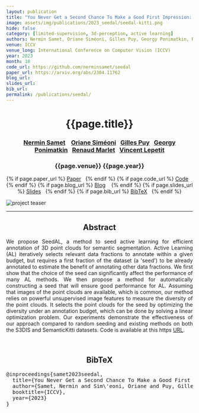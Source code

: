 ```yaml
---
layout: publication
title: "You Never Get a Second Chance To Make a Good First Impression: Seeding Active Learning for 3D Semantic Segmentation" 
image: assets/img/publications/2023_seedal/seedal-kitti.png
hide: false
category: [limited-supervision, 3d-perception, active learning]
authors: Nermin Samet, Oriane Siméoni, Gilles Puy, Georgy Ponimatkin, Renaud Marlet, and Vincent Lepetit
venue: ICCV
venue_long: International Conference on Computer Vision (ICCV)
year: 2023
month: 10
code_url: https://github.com/nerminsamet/seedal
paper_url: https://arxiv.org/abs/2304.11762
blog_url:
slides_url:
bib_url:
permalink: /publications/seedal/
---
```



<h1 align="center"> {{page.title}} </h1>
<!-- Simple call of authors -->
<!-- <h3 align="center"> {{page.authors}} </h3> -->
<!-- Alternatively you can add links to author pages -->
<h3 align="center"> <a href="https://nerminsamet.github.io/">Nermin Samet</a> &nbsp;&nbsp; <a href="https://osimeoni.github.io/">Oriane Siméoni</a>&nbsp;&nbsp; <a href="https://sites.google.com/site/puygilles/">Gilles Puy</a>&nbsp;&nbsp; <a href="https://ponimatkin.github.io/">Georgy Ponimatkin</a>&nbsp;&nbsp; <a href="http://imagine.enpc.fr/~marletr/">Renaud Marlet</a>&nbsp;&nbsp; <a href="https://vincentlepetit.github.io/">Vincent Lepetit</a></h3>



<h3 align="center"> {{page.venue}} {{page.year}} </h3>

<div align="center">
  <p>
    {% if page.paper_url %}
    <a href="{{ page.paper_url }}"><i class="far fa-file-pdf"></i> Paper</a>&nbsp;&nbsp;
    {% endif %}
    {% if page.code_url %}
    <a href="{{ page.code_url }}"><i class="fab fa-github"></i> Code</a> &nbsp;&nbsp;
    {% endif %}
    {% if page.blog_url %}
    <a href="{{ page.blog_url }}"><i class="fab fa-blogger"></i> Blog</a> &nbsp;&nbsp;
    {% endif %}
    {% if page.slides_url %}
    <a href="{{ page.slides_url }}"><i class="far fa-file-pdf"></i> Slides</a>&nbsp;&nbsp;
    {% endif %}
    {% if page.bib_url %}
    <a href="{{ page.bib_url}}"><i class="far fa-file-alt"></i> BibTeX</a>&nbsp;&nbsp;
    {% endif %}
  </p>
</div>


<div class="publication-teaser">
    <img src="../../{{ page.image }}" alt="project teaser"/>
</div>

<hr>

<h2  align="center"> Abstract</h2>

<p align="justify">We propose SeedAL, a method to seed active learning for efficient annotation of 3D point clouds for semantic segmentation. Active Learning (AL) iteratively selects relevant data fractions to annotate within a given budget, but requires a first fraction of the dataset (a 'seed') to be already annotated to estimate the benefit of annotating other data fractions. We first show that the choice of the seed can significantly affect the performance of many AL methods. We then propose a method for automatically constructing a seed that will ensure good performance for AL. Assuming that images of the point clouds are available, which is common, our method relies on powerful unsupervised image features to measure the diversity of the point clouds. It selects the point clouds for the seed by optimizing the diversity under an annotation budget, which can be done by solving a linear optimization problem. Our experiments demonstrate the effectiveness of our approach compared to random seeding and existing methods on both the S3DIS and SemanticKitti datasets. Code is available at this https <a href="https://github.com/nerminsamet/seedal">URL</a>.</p>

<br>

<h2  align="center">BibTeX</h2>
<left>
  <pre class="bibtex-box">
@inproceedings{samet2023seedal,
  title={You Never Get a Second Chance To Make a Good First Impression: Seeding Active Learning for 3D Semantic Segmentation},
  author={Samet, Nermin and Sim\'eoni, Oriane and Puy, Gilles and Ponimatkin, Georgy and Marlet, Renaud and Lepetit, Vincent},
  booktitle={ICCV},
  year={2023}
}</pre>
</left>

<br>

